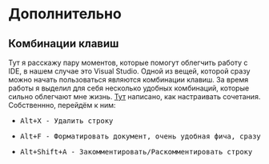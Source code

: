 # Дополнительно

## Комбинации клавиш
Тут я расскажу пару моментов, которые помогут облегчить работу с IDE, в нашем случае это Visual Studio. Одной из вещей, которой сразу можно начать пользоваться являются комбинации клавиш. За время работы я выделил для себя несколько удобных комбинаций, которые сильно облегчают мне жизнь. [Тут](https://docs.microsoft.com/ru-ru/visualstudio/ide/identifying-and-customizing-keyboard-shortcuts-in-visual-studio?view=vs-2019) написано, как настраивать сочетания. Собственнно, перейдём к ним:

- <pre><kbd>Alt</kbd>+<kbd>X</kbd> - Удалить строку </pre>
- <pre><kbd>Alt</kbd>+<kbd>F</kbd> - Форматировать документ, очень удобная фича, сразу ставит все нужные отступы, пробелы и т.д. Короче, делает красиво. </pre>
- <pre><kbd>Alt</kbd>+<kbd>Shift</kbd>+<kbd>A</kbd> - Закомментировать/Раскомментировать строку </pre>
